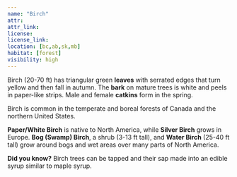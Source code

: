 ```yaml
--- 
name: "Birch"
attr: 
attr_link: 
license: 
license_link: 
location: [bc,ab,sk,mb]
habitat: [forest]
visibility: high 
---
```

Birch (20-70 ft) has triangular green **leaves** with serrated edges that turn yellow and then fall in autumn. The **bark** on mature trees is white and peels in paper-like strips. Male and female **catkins** form in the spring.

Birch is common in the temperate and boreal forests of Canada and the northern United States.

**Paper/White Birch** is native to North America, while **Silver Birch** grows in Europe. **Bog (Swamp) Birch**, a shrub (3-13 ft tall), and **Water Birch** (25-40 ft tall) grow around bogs and wet areas over many parts of North America.

**Did you know?** Birch trees can be tapped and their sap made into an edible syrup similar to maple syrup.
